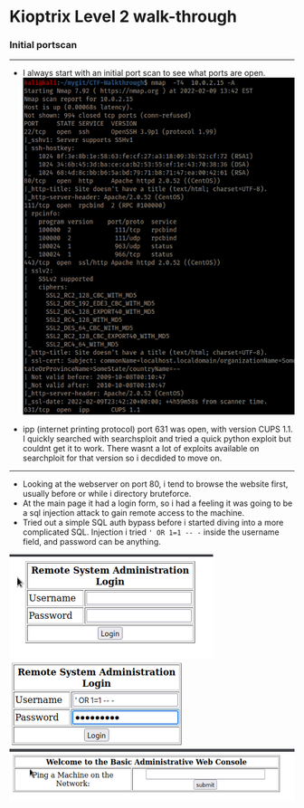 # Kioptrix Level 2 walk-through

### Initial portscan
----
- I always start with an initial port scan to see what ports are open.
![alt text](https://github.com/pg-cy/CTF-Walkthrough/blob/main/kioptrix_level2/Images/nmap_scan.png)

- ipp (internet printing protocol) port 631 was open, with version CUPS 1.1. I quickly searched with searchsploit and tried a quick python exploit but couldnt get it to work. There wasnt a lot of exploits available on searchploit for that version so i decdided to move on.
--------
- Looking at the webserver on port 80, i tend to browse the website first, usually before or while i directory bruteforce. 
- At the main page it had a login form, so i had a feeling it was going to be a sql injection attack to gain remote access to the machine.
- Tried out a simple SQL auth bypass before i started diving into a more complicated SQL. Injection i tried `' OR 1=1 -- -` inside the username field, and password can be anything.

![alt text](https://github.com/pg-cy/CTF-Walkthrough/blob/main/kioptrix_level2/Images/Screenshot_2022-02-10_21-35-37.png)
![alt text](https://github.com/pg-cy/CTF-Walkthrough/blob/main/kioptrix_level2/Images/SQL.png)
![alt text](https://github.com/pg-cy/CTF-Walkthrough/blob/main/kioptrix_level2/Images/ping-screen.png) 


